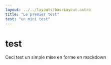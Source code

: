 ```yaml
---
layout: ../../layouts/baseLayout.astro
title: "Le premier test"
test: "un mini test"
---
```


# test

Ceci test un simple mise en forme en mackdown
